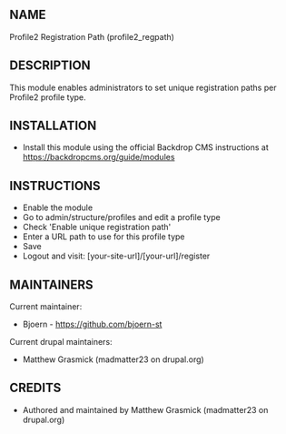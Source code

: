 NAME
--------------------------------
Profile2 Registration Path (profile2_regpath)


DESCRIPTION
--------------------------------
This module enables administrators to set unique registration paths per Profile2 profile type.

INSTALLATION
------------

 * Install this module using the official Backdrop CMS instructions at
   https://backdropcms.org/guide/modules

INSTRUCTIONS
--------------------------------
* Enable the module
* Go to admin/structure/profiles and edit a profile type
* Check 'Enable unique registration path'
* Enter a URL path to use for this profile type
* Save
* Logout and visit: [your-site-url]/[your-url]/register


MAINTAINERS
-----------

Current maintainer:
 * Bjoern - https://github.com/bjoern-st

Current drupal maintainers:
  * Matthew Grasmick (madmatter23 on drupal.org)

CREDITS
--------------------------------
* Authored and maintained by Matthew Grasmick (madmatter23 on drupal.org)
